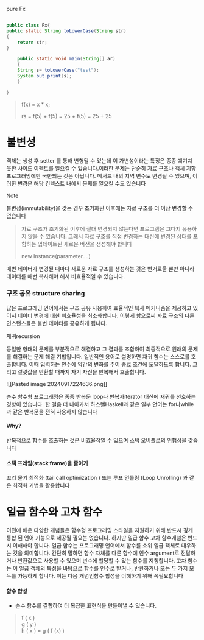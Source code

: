 
pure Fx
```java

public class Fx{
public static String toLowerCase(String str)
{
	return str;
}

	public static void main(String[] ar)
	{
	String s= toLowerCase("test");
	System.out.print(s);
	}

}

```


> f(x) = x * x;
>
> rs     = f(5) + f(5)
>     = 25 + f(5)
>     = 25 + 25
>     

# 불변성

객체는 생성 후 setter 를 통해 변형될 수 있는데
이 가변성이라는 특징은 종종 예기치 못한 
사이드 이펙트를 
일으킬 수 있습니다.이러한 문제는 단순히 자료 구조나 객체 지향 프로그래밍에만 국한되는 것은 아닙니다. 
메서드 내의 지역 변수도 변경될 수 있으며, 이러한 변경은 해당 컨텍스트 내에서 문제를 일으킬 수도 있습니다

> [!note]
> 불변성(immutability)을 갖는 경우 초기화된 이후에는 자료 구조를 더 이상 변경할 수 없습니다

> 자료 구조가 초기화된 이후에 절대 변경되지 않는다면 프로그램은 그다지 유용하지 않을 수 있습니다. 
> 그래서 자료 구조를 직접 변경하는 대신에 변경된 상태를 포함하는 업데이트된 새로운 버전을 생성해야 합니다
> 
>  new Instance(parameter....)

매번 데이터가 변경될 때마다 새로운 자료 구조를 생성하는 것은 번거로울 뿐만 아니라 데이터를 매번 복사해야 해서 비효율적일 수 있습니다. 

### 구조 공유 structure sharing
많은 프로그래밍 언어에서는 구조 공유 사용하여 효율적인 복사 메커니즘을 제공하고 있어서 데이터 변경에 대한 비효율성을 최소화합니다. 이렇게 함으로써 자료 구조의 다른 인스턴스들은 불변 데이터를 공유하게 됩니다.


재귀recursion

동일한 형태의 문제를 부분적으로 해결하고 그 결과를 조합하여 최종적으로 원래의 문제를 해결하는 문제 해결 기법입니다. 일반적인 용어로 설명하면 재귀 함수는 스스로를 호출합니다.
이때 입력하는 인수에 약간의 변화를 주어 종료 조건에 도달하도록 합니다.  그리고 결괏값을 반환할 때까지 자기 자신을 반복해서 호출합니다. 


![[Pasted image 20240917224636.png]]


순수 함수형 프로그래밍은 종종 반복문
loop나 반복자iterator
대신에 재귀를 선호하는 경향이 있습니다. 
한 걸음 더 나아가서 하스켈Haskell과 같은 일부 언어는
for나while과 같은 반복문을 전혀 사용하지 않습니다
#### Why?
반복적으로 함수를 호출하는 것은 비효율적일 수 있으며 스택 오버플로의 위험성을 갖습니다

#### 스택 프레임(stack frame)을 줄이기 
꼬리 물기 최적화 (tail call optimization ) 또는 루프 언롤링 (Loop Unrolling) 과 같은 최적화 기법을 활용합니다

# 일급 함수와 고차 함수
이전에 배운 다양한 개념들은 함수형 프로그래밍 스타일을 지원하기 위해 
반드시 깊게 통합 된 언어 기능으로 제공될 필요는 없습니다. 
하지만 일급 함수 고차 함수개념은 반드시 이해해야 합니다.
일급 함수는 프로그래밍 언어에서 함수를 소위 일급 객체로 대우하는 것을 의미합니다. 
간단히 말하면 함수 자체를 다른 함수에 인수 argument로 전달하거나 반환값으로 
사용할 수 있으며 변수에 할당할 수 있는 함수를 지칭합니다.
고차 함수는 이 일급 객체의 특성을 바탕으로 함수를 인수로 받거나, 
반환하거나 또는 두 가지 모두를 가능하게 합니다. 
이는 다음 개념인함수 합성을 이해하기 위해 꼭필요합니다

#### 함수 합성
- 순수 함수를 결합하여 더 복잡한 표현식을 만들어낼 수 있습니다. 
> f ( x )   
> g ( y )  
> h ( x ) = g ( f (x) ) 


